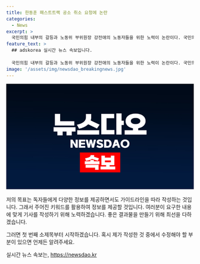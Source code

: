 ```yaml
---
title: 한동훈 패스트트랙 공소 취소 요청에 논란
categories:
  - News
excerpt: >
  국민의힘 내부의 갈등과 노동위 부위원장 강전애의 노동자들을 위한 노력이 논란이다. 국민의힘의 핵심 인물들과의 갈등, TV토론과 노력에 대한 논란, 그리고 내부 갈등의 후유증에 대한 관심이 뜨겁게 증폭되고 있다.
feature_text: >
  ## adskorea 실시간 뉴스 속보입니다.

  국민의힘 내부의 갈등과 노동위 부위원장 강전애의 노동자들을 위한 노력이 논란이다. 국민의힘의 핵심 인물들과의 갈등, TV토론과 노력에 대한 논란, 그리고 내부 갈등의 후유증에 대한 관심이 뜨겁게 증폭되고 있다.
image: '/assets/img/newsdao_breakingnews.jpg'
---
```


<p><img src="/assets/img/newsdao_breakingnews.jpg" alt="adskorea 속보" /></p>

<p>저의 목표는 독자들에게 다양한 정보를 제공하면서도 가이드라인을 따라 작성하는 것입니다. 그래서 주어진 키워드를 활용하여 정보를 제공할 것입니다. 여러분이 요구한 내용에 맞게 기사를 작성하기 위해 노력하겠습니다. 좋은 결과물을 만들기 위해 최선을 다하겠습니다.</p>

<p>그러면 첫 번째 소제목부터 시작하겠습니다. 혹시 제가 작성한 것 중에서 수정해야 할 부분이 있으면 언제든 알려주세요.</p>
실시간 뉴스 속보는, <a href="https://newsdao.kr" rel="dofollow">https://newsdao.kr</a>


